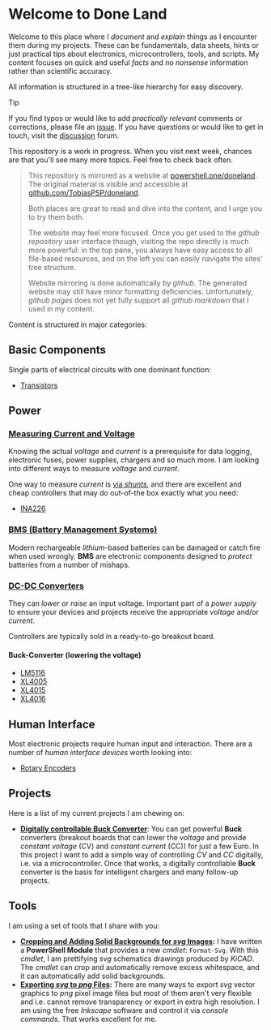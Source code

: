 # Welcome to **Done Land** 

Welcome to this place where I *document* and *explain* things as I encounter them during my projects. These can be fundamentals, data sheets, hints or just practical tips about electronics, microcontrollers, tools, and scripts. My content focuses on quick and useful *facts* and *no nonsense* information rather than scientific accuracy. 

All information is structured in a tree-like hierarchy for easy discovery.

> [!TIP]
> If you find typos or would like to add *practically relevant* comments or corrections, please file an [issue](https://github.com/TobiasPSP/doneland/issues). If you have questions or would like to get in touch, visit the [discussion](https://github.com/TobiasPSP/doneland/discussions) forum.

This repository is a work in progress. When you visit next week, chances are that you'll see many more topics. Feel free to check back often.

> This repository is mirrored as a website at [powershell.one/doneland](https://powershell.one/doneland/). The original material is visible and accessible at [github.com/TobiasPSP/doneland](https://github.com/TobiasPSP/doneland).
>
> Both places are great to read and dive into the content, and I urge you to try them both.
>
> The website may feel more focused. Once you get used to the *github repository* user interface though, visiting the repo directly is much more powerful: in the top pane, you always have easy access to all file-based resources, and on the left you can easily navigate the sites' tree structure.
>
> Website mirroring is done automatically by *github*. The generated website may still have minor formatting deficiencies. Unfortunately, *github pages* does not yet fully support all *github markdown* that I used in my content.

Content is structured in major categories:

## Basic Components

Single parts of electrical circuits with one dominant function:

* [Transistors](Components/Basic/Transistor)

## Power

### [Measuring Current and Voltage](Components/Power/Measuring%20Current)

Knowing the actual *voltage* and *current* is a prerequisite for data logging, electronic fuses, power supplies, chargers and so much more. I am looking into different ways to measure *voltage* and *current*.

One way to measure *current* is [via *shunts*](Components/Power/Measuring%20Current/Via%20Shunt), and there are excellent and cheap controllers that may do out-of-the box exactly what you need:

* [INA226](Components/Power/Measuring%20Current/Via%20Shunt/ina226)

### [BMS (Battery Management Systems)](Components/Power/BMS)

Modern rechargeable *lithium*-based batteries can be damaged or catch fire when used wrongly. **BMS** are electronic components designed to *protect* batteries from a number of mishaps.

### [DC-DC Converters](Components/Power/DC-DC-Converters)

They can *lower* or *raise* an input voltage. Important part of a *power supply* to ensure your devices and projects receive the appropriate *voltage* and/or *current*.

Controllers are typically sold in a ready-to-go breakout board.

#### Buck-Converter (lowering the voltage)

* [LM5116](Components/Power/DC-DC-Converters/buck/LM5116)
* [XL4005](Components/Power/DC-DC-Converters/buck/XL4005)
* [XL4015](Components/Power/DC-DC-Converters/buck/XL4015)
* [XL4016](Components/Power/DC-DC-Converters/buck/XL4016)


## Human Interface

Most electronic projects require human input and interaction. There are a number of *human interface devices* worth looking into:

* [Rotary Encoders](Components/Human%20Interface/Rotary%20Encoder)

## Projects

Here is a list of my current projects I am chewing on:

* **[Digitally controllable Buck Converter](Projects/Programmable%20Buck%20Converter/Via%20Voltage%20Injection)**: You can get powerful **Buck** converters (breakout boards that can lower the *voltage* and provide *constant voltage* (CV) and *constant current* (CC)) for just a few Euro. In this project I want to add a simple way of controlling *CV* and *CC* digitally, i.e. via a microcontroller. Once that works, a digitally controllable **Buck** converter is the basis for intelligent chargers and many follow-up projects.

## Tools

I am using a set of tools that I share with you:

* **[Cropping and Adding Solid Backgrounds for *svg* Images](Tools/Software/PowerShell/Image%20Processing/Cropping%20and%20Transparency/.svg%20Files):** I have written a **PowerShell Module** that provides a new *cmdlet*: `Format-Svg`. With this *cmdlet*, I am prettifying *svg* schematics drawings produced by *KiCAD*. The *cmdlet* can crop and automatically remove excess whitespace, and it can automatically add solid backgrounds.
*  **[Exporting *svg* to *png* Files](Tools/Software/PowerShell/Image%20Processing/File%20Format%20Conversion/.svg%20to%20.png):** There are many ways to export *svg* vector graphics to *png* pixel image files but most of them aren't very flexible and i.e. cannot remove transparency or export in extra high resolution. I am using the free *Inkscape* software and control it via *console commands*. That works excellent for me. 

